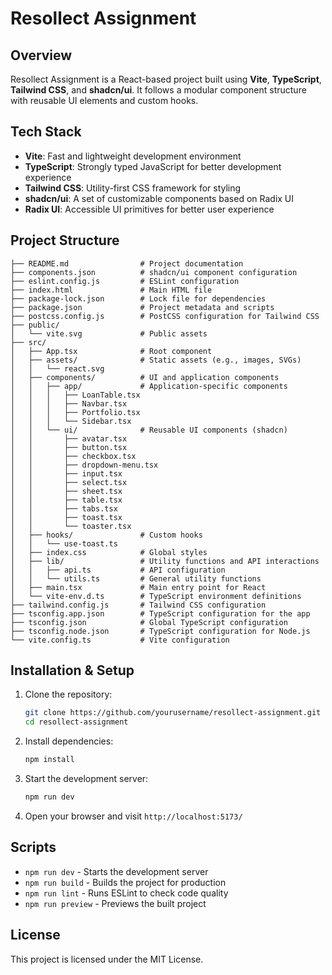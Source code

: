# Resollect Assignment

## Overview
Resollect Assignment is a React-based project built using **Vite**, **TypeScript**, **Tailwind CSS**, and **shadcn/ui**. It follows a modular component structure with reusable UI elements and custom hooks.

## Tech Stack
- **Vite**: Fast and lightweight development environment
- **TypeScript**: Strongly typed JavaScript for better development experience
- **Tailwind CSS**: Utility-first CSS framework for styling
- **shadcn/ui**: A set of customizable components based on Radix UI
- **Radix UI**: Accessible UI primitives for better user experience

## Project Structure

```
├── README.md                # Project documentation
├── components.json          # shadcn/ui component configuration
├── eslint.config.js         # ESLint configuration
├── index.html               # Main HTML file
├── package-lock.json        # Lock file for dependencies
├── package.json             # Project metadata and scripts
├── postcss.config.js        # PostCSS configuration for Tailwind CSS
├── public/
│   └── vite.svg             # Public assets
├── src/
│   ├── App.tsx              # Root component
│   ├── assets/              # Static assets (e.g., images, SVGs)
│   │   └── react.svg
│   ├── components/          # UI and application components
│   │   ├── app/             # Application-specific components
│   │   │   ├── LoanTable.tsx
│   │   │   ├── Navbar.tsx
│   │   │   ├── Portfolio.tsx
│   │   │   └── Sidebar.tsx
│   │   └── ui/              # Reusable UI components (shadcn)
│   │       ├── avatar.tsx
│   │       ├── button.tsx
│   │       ├── checkbox.tsx
│   │       ├── dropdown-menu.tsx
│   │       ├── input.tsx
│   │       ├── select.tsx
│   │       ├── sheet.tsx
│   │       ├── table.tsx
│   │       ├── tabs.tsx
│   │       ├── toast.tsx
│   │       └── toaster.tsx
│   ├── hooks/               # Custom hooks
│   │   └── use-toast.ts
│   ├── index.css            # Global styles
│   ├── lib/                 # Utility functions and API interactions
│   │   ├── api.ts           # API configuration
│   │   └── utils.ts         # General utility functions
│   ├── main.tsx             # Main entry point for React
│   └── vite-env.d.ts        # TypeScript environment definitions
├── tailwind.config.js       # Tailwind CSS configuration
├── tsconfig.app.json        # TypeScript configuration for the app
├── tsconfig.json            # Global TypeScript configuration
├── tsconfig.node.json       # TypeScript configuration for Node.js
└── vite.config.ts           # Vite configuration
```

## Installation & Setup

1. Clone the repository:
   ```sh
   git clone https://github.com/yourusername/resollect-assignment.git
   cd resollect-assignment
   ```

2. Install dependencies:
   ```sh
   npm install
   ```

3. Start the development server:
   ```sh
   npm run dev
   ```

4. Open your browser and visit `http://localhost:5173/`

## Scripts
- `npm run dev` - Starts the development server
- `npm run build` - Builds the project for production
- `npm run lint` - Runs ESLint to check code quality
- `npm run preview` - Previews the built project

## License
This project is licensed under the MIT License.

